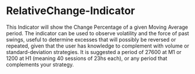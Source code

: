 # RelativeChange-Indicator
 This Indicator will show the Change Percentage of a given Moving Average period. The indicator can be used to observe volatility and the force of past swings, useful to determine excesses that will possibly be reversed or repeated, given that the user has knowledge to complement with volume or standard-deviation strategies. It is suggested a period of 27600 at M1 or 1200 at H1 (meaning 40 sessions of 23hs each), or any period that complements your strategy.
